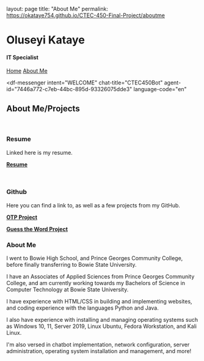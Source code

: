 layout: page
title: "About Me"
permalink: https://okataye754.github.io/CTEC-450-Final-Project/aboutme

<!DOCTYPE html>
<html lang="en">
<head>
  <title>Home Page</title>
  <link rel="stylesheet" type="text/css" href="style.css">
  <meta charset="utf-8">
  <meta name="viewport" content="width=device-width, initial-scale=1">
  <link rel="stylesheet" href="https://maxcdn.bootstrapcdn.com/bootstrap/3.4.1/css/bootstrap.min.css">
  <script src="https://ajax.googleapis.com/ajax/libs/jquery/3.7.1/jquery.min.js"></script>
  <script src="https://maxcdn.bootstrapcdn.com/bootstrap/3.4.1/js/bootstrap.min.js"></script>
</head>
<body>

<div class="jumbotron text-center">
  <h1>Oluseyi Kataye</h1>
  <h4>IT Specialist</h4>
  <div class="topnav">
  <a href="index.html">Home</a>
  <a class="active" href="aboutme.html">About Me</a>
</div>
</div>

<script src="https://www.gstatic.com/dialogflow-console/fast/messenger/bootstrap.js?v=1"></script>
<df-messenger
  intent="WELCOME"
  chat-title="CTEC450Bot"
  agent-id="7446a772-c7eb-44bc-895d-93326075dde3"
  language-code="en"
></df-messenger>
  
<div class="container2">
  <div class="row">
    <div class="col-sm-4">
      <h2><b>About Me/Projects</b></h2>
      <br>
      <h3><b>Resume</b></h3>
      <p>Linked here is my resume.</p>
      <p><b><a href="https://drive.google.com/uc?export=download&id=1MAzjCRxt_VjoCp2yV9gSoWvIAY5tSDCm" download="resume">Resume</a></b></p>
      <br>
      <h3><b>Github</b></h3>
      <p>Here you can find a link to, as well as a few projects from my GitHub.</p>
      <p><b><a href="https://github.com/okataye754/CTEC-450-Final-Project/commit/9996a0bf661065bd1945e9e95720c7a29bd9f2f2">OTP Project</b></a></p>
      <p><b><a href="https://github.com/okataye754/CTEC-450-Final-Project/blob/main/Guess%20the%20Word%2C%20Part%204">Guess the Word Project</a></b></p>
    </div>
      <h3><b>About Me</b></h3>        
      <p>I went to Bowie High School, and Prince Georges Community College, before finally transferring to
      Bowie State University.</p>
      <p>I have an Associates of Applied Sciences from Prince Georges Community College, and am currently working towards
      my Bachelors of Science in Computer Technology at Bowie State University.</p>
      <p>I have experience with HTML/CSS in building and implementing websites, and coding experience with the languages Python
      and Java.</p>
      <p>I also have experience with installing and managing operating systems such as Windows 10, 11, Server 2019, Linux Ubuntu,
      Fedora Workstation, and Kali Linux.</p>
      <p>I'm also versed in chatbot implementation, network configuration, server administration, operating system installation and management, and more!</p>
    </div>
  </div>
</div>


</body>
</html>
